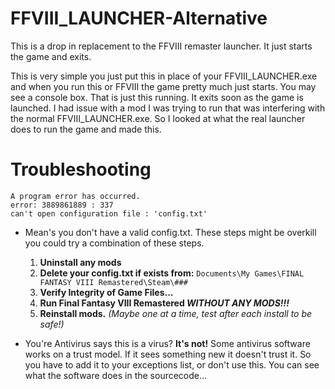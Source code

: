 # FFVIII_LAUNCHER-Alternative
This is a drop in replacement to the FFVIII remaster launcher. It just starts the game and exits. 


This is very simple you just put this in place of your FFVIII_LAUNCHER.exe and when you run this or FFVIII the game pretty much just starts. You may see a console box. That is just this running. It exits soon as the game is launched. I had issue with a mod I was trying to run that was interfering with the normal FFVIII_LAUNCHER.exe. So I looked at what the real launcher does to run the game and made this.

# __Troubleshooting__

```
A program error has occurred.
error: 3889861889 : 337
can't open configuration file : 'config.txt'
```

- Mean's you don't have a valid config.txt. These steps might be overkill you could try a combination of these steps.

  1. __Uninstall any mods__
  2. __Delete your config.txt if exists from:__ `Documents\My Games\FINAL FANTASY VIII Remastered\Steam\###`
  3. __Verify Integrity of Game Files...__
  4. __Run Final Fantasy VIII Remastered _WITHOUT ANY MODS!!!___
  5. __Reinstall mods.__ _(Maybe one at a time, test after each install to be safe!)_

- You're Antivirus says this is a virus? __It's not!__ Some antivirus software works on a trust model. If it sees something new it doesn't trust it. So you have to add it to your exceptions list, or don't use this. You can see what the software does in the sourcecode...
